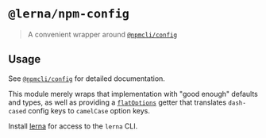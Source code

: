 # `@lerna/npm-config`

> A convenient wrapper around [`@npmcli/config`](https://github.com/npm/config#readme)

## Usage

See [`@npmcli/config`](https://github.com/npm/config#readme) for detailed documentation.

This module merely wraps that implementation with "good enough" defaults and types, as well as providing a [`flatOptions`](https://github.com/npm/cli/blob/latest/lib/utils/flat-options.js) getter that translates `dash-cased` config keys to `camelCase` option keys.

Install [lerna](https://www.npmjs.com/package/lerna) for access to the `lerna` CLI.
